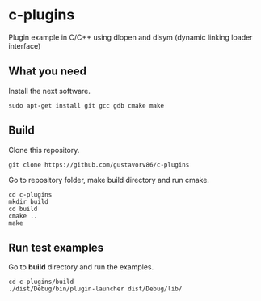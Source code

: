 # c-plugins
Plugin example in C/C++ using dlopen and dlsym (dynamic linking loader interface)

What you need
-------------

Install the next software.

`sudo apt-get install git gcc gdb cmake make`

Build
-----

Clone this repository.

`git clone https://github.com/gustavorv86/c-plugins`

Go to repository folder, make build directory and run cmake.

```
cd c-plugins
mkdir build
cd build
cmake ..
make
```

Run test examples
-----------------

Go to **build** directory and run the examples.

```
cd c-plugins/build
./dist/Debug/bin/plugin-launcher dist/Debug/lib/
```

